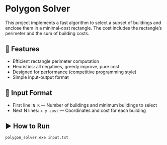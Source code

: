 # Polygon Solver

This project implements a fast algorithm to select a subset of buildings and enclose them in a minimal-cost rectangle. The cost includes the rectangle’s perimeter and the sum of building costs.

## 🔧 Features

- Efficient rectangle perimeter computation
- Heuristics: all negatives, greedy improve, pure cost
- Designed for performance (competitive programming style)
- Simple input-output format

## 📄 Input Format

- First line: `N K` — Number of buildings and minimum buildings to select
- Next N lines: `x y cost` — Coordinates and cost for each building

## ▶️ How to Run

```bash
polygon_solver.exe input.txt
